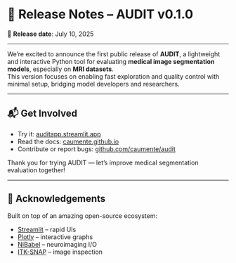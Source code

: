 # 🧾 Release Notes – AUDIT v0.1.0  
📅 **Release date**: July 10, 2025

---

We’re excited to announce the first public release of **AUDIT**, a lightweight and interactive Python tool for 
evaluating **medical image segmentation models**, especially on **MRI datasets**.  
This version focuses on enabling fast exploration and quality control with minimal setup, bridging model developers 
and researchers.

---

## 📬 Get Involved

- Try it: [auditapp.streamlit.app](https://auditapp.streamlit.app)  
- Read the docs: [caumente.github.io](https://caumente.github.io)  
- Contribute or report bugs: [github.com/caumente/audit](https://github.com/caumente/audit)

Thank you for trying AUDIT — let’s improve medical segmentation evaluation together!

---

## 🙌 Acknowledgements

Built on top of an amazing open-source ecosystem:

- [Streamlit](https://streamlit.io) – rapid UIs  
- [Plotly](https://plotly.com) – interactive graphs  
- [NiBabel](https://nipy.org/nibabel) – neuroimaging I/O  
- [ITK-SNAP](http://www.itksnap.org) – image inspection

